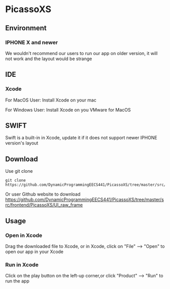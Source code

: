 # PicassoXS

## Environment
### IPHONE X and newer
We wouldn't recommend our users to run our app on older version, it will not work and the layout would be strange

## IDE
### Xcode
For MacOS User: Install Xcode on your mac

For Windows User: Install Xcode on you VMware for MacOS

## SWIFT
Swift is a built-in in Xcode, update it if it does not support newer IPHONE version's layout

## Download
Use git clone 

```shell
git clone https://github.com/DynamicProgrammingEECS441/PicassoXS/tree/master/src/frontend/PicassoXS/UI
```

Or user Github website to download https://github.com/DynamicProgrammingEECS441/PicassoXS/tree/master/src/frontend/PicassoXS/UI_raw_frame

## Usage
### Open in Xcode
Drag the downloaded file to Xcode, or in Xcode, click on "File" --> "Open" to open our app in your Xcode
### Run in Xcode
Click on the play button on the left-up corner,or click "Product" --> "Run" to run the app




